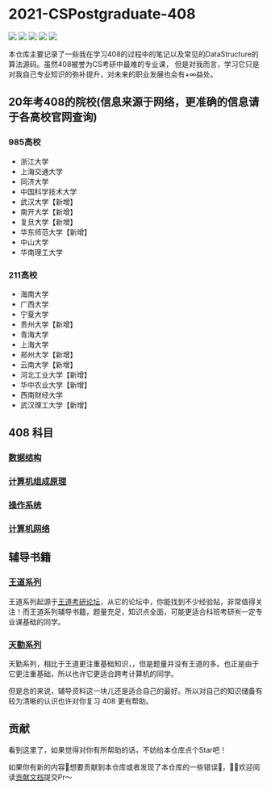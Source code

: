 # 2021-CSPostgraduate-408

![](https://img.shields.io/github/languages/top/KimYangOfCat/2021-CSPostgraduate-408?color=F8008E)
![](https://img.shields.io/static/v1?label=&message=DataStructure&color=brightgreen)
![](https://img.shields.io/static/v1?label=&message=CpmputerOrganization&color=blueviolet)
![](https://img.shields.io/static/v1?label=&message=NetWork&color=blue)
![](https://img.shields.io/static/v1?label=&message=OperatingSystem&color=important)

本仓库主要记录了一些我在学习408的过程中的笔记以及常见的DataStructure的算法源码。虽然408被誉为CS考研中最难的专业课，
但是对我而言，学习它只是对我自己专业知识的弥补提升，对未来的职业发展也会有+∞益处。

## 20年考408的院校(信息来源于网络，更准确的信息请于各高校官网查询)

### 985高校

-   浙江大学
-   上海交通大学
-   同济大学
-   中国科学技术大学
-   武汉大学【新增】
-   南开大学【新增】
-   复旦大学【新增】
-   华东师范大学【新增】
-   中山大学
-   华南理工大学

### 211高校

-   海南大学
-   广西大学
-   宁夏大学
-   贵州大学【新增】
-   青海大学
-   上海大学
-   郑州大学【新增】
-   云南大学【新增】
-   河北工业大学【新增】
-   华中农业大学【新增】
-   西南财经大学
-   武汉理工大学【新增】

## 408 科目

### [数据结构](DataStructure)


### [计算机组成原理](ComputerOrganization)


### [操作系统](OperatingSystem)


### [计算机网络](ComputerNetwork)

## 辅导书籍

### [王道系列](/PDF/王道考研%20PDF)

王道系列起源于[王道考研论坛](http://cskaoyan.com/)，从它的论坛中，你能找到不少经验贴，非常值得关注！而王道系列辅导书籍，题量充足，知识点全面，可能更适合科班考研🈶️一定专业课基础的同学。

### [天勤系列](/PDF/天勤考研%20PDF)

天勤系列，相比于王道更注重基础知识，，但是题量并没有王道的多。也正是由于它更注重基础，所以也许它更适合跨考计算机的同学。


但是总的来说，辅导资料这一块儿还是适合自己的最好。所以对自己的知识储备有较为清晰的认识也许对你复习 408 更有帮助。

## 贡献

看到这里了，如果觉得对你有所帮助的话，不妨给本仓库点个Star吧！

如果你有新的内容📜想要贡献到本仓库或者发现了本仓库的一些错误🐛，👏🏻欢迎阅读[贡献文档](Documents.md)提交Pr～

